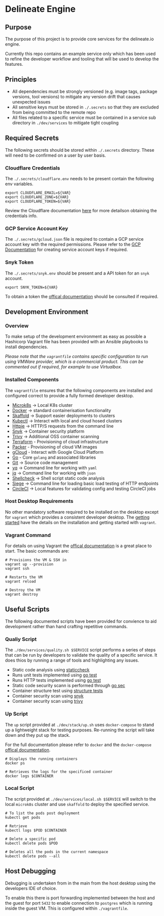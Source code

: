 # Delineate Engine

## Purpose

The purpose of this project is to provide core services for the delineate.io engine.  

Currently this repo  contains an example service only which has been used to refine the developer workflow and tooling that will be used to develop the features.

## Principles

* All dependencies must be strongly versioned (e.g. image tags, package versions, tool versions) to mitigate any version drift that causes unexpected issues
* All sensitive keys must be stored in `./.secrets` so that they are excluded from being committed to the remote repo
* All files related to a specific service must be contained in a service sub directory in `./dev/services` to mitigate tight coupling

## Required Secrets

The following secrets should be stored within `./.secrets` directory.  These will need to be confirmed on a user by user basis.  

### Cloudflare Credentials

The `./.secrets/cloudflare.env` needs to be present contain the following env variables.

```shell
export CLOUDFLARE_EMAIL=${VAR}
export CLOUDFLARE_ZONE=${VAR}
export CLOUDFLARE_TOKEN=${VAR}
```

Review the Cloudflare documentation [here](https://support.cloudflare.com/hc/en-us/articles/200167836-Managing-API-Tokens-and-Keys) for more detailson obtaining the credentials info.

### GCP Service Account Key

The `./.secrets/gcloud.json` file is required to contain a GCP service account key with the required permissions. Please refer to the [GCP Documentation](https://cloud.google.com/iam/docs/creating-managing-service-account-keys) for creating service account keys if required.

### Snyk Token

The `./.secrets/snyk.env` should be present and a API token for an `snyk` account.  

```shell
export SNYK_TOKEN=${VAR}
```

To obtain a token the [offical documentation](https://support.snyk.io/hc/en-us/articles/360004037557-Authentication-for-API) should be consulted if required.  

## Development Environment

### Overview

To make setup of the development environment as easy as possible a Hashicorp Vagrant file has been provided with an Ansible playbooks to install dependencies.  

*Please note that the `vagrantfile` contains specific configuration to run using VMWare provider, which is a commercial product.  This can be commented out if required, for example to use Virtualbox.*

### Installed Components

The `vagrantfile` ensures that the following components are installed and configured correct to provide a fully formed developer desktop.

* [Microk8s](https://microk8s.io/) -> Local K8s cluster
* [Docker](https://www.docker.com/) -> standard containerisation functionality
* [Skaffold](https://skaffold.dev/) -> Support easier deployments to clusters
* [Kubectl](https://kubernetes.io/docs/reference/kubectl/overview/) -> Interact with local and cloud hosed clusters
* [Httpie](https://httpie.org/) -> HTTP/S requests from the command line
* [Snyk](https://snyk.io/) -> Container security platform
* [Trivy](https://github.com/aquasecurity/trivy) -> Additional OSS container scanning
* [Terraform](https://www.terraform.io/) - Provisioning of cloud infrastructure
* [Packer](https://www.packer.io/) - Provisioning of cloud VM images
* [gCloud](https://cloud.google.com/sdk) - Interact with Google Cloud Platform
* [Go](https://golang.org/) - Core `golang` and associated libraries
* [Git](https://git-scm.com/) -> Source code management
* [yq](https://github.com/mikefarah/yq) -> Command line for working with `yaml`
* [jq](https://stedolan.github.io/jq/) -> Command line for working with `json`
* [Shellcheck](https://github.com/koalaman/shellcheck) -> Shell script static code analysis
* [Siege](https://github.com/JoeDog/siege) -> Command line for loading basic load testing of HTTP endpoints
* [CircleCI](https://circleci.com/docs/2.0/local-cli/) -> Local features for validating config and testing CircleCI jobs

### Host Desktop Requirements

No other mandatory software required to be installed on the desktop except for `vagrant` which provides a consistent developer desktop.  The [getting started](https://www.vagrantup.com/intro) have the details on the installation and getting started with `vagrant`.

### Vagrant Command

For details on using Vagrant the [offical documentation](https://www.vagrantup.com) is a great place to start.  The basic commands are:

```shell
# Provisions the VM & SSH in
vagrant up --provision
vagrant ssh

# Restarts the VM
vagrant reload

# Destroy the VM
vagrant destroy
```

## Useful Scripts

The following documented scripts have been provided for convience to aid development rather than hand crafting repetitive commands.

### Qualiy Script

The `./dev/services/quality.sh $SERVICE` script performs a series of steps that can be run by developers to validate the quality of a specific service.  It does thios by running a range of tools and highlighting any issues.

* Static code analysis using [staticcheck](https://staticcheck.io/)
* Runs unit tests implemented using [go test](https://golang.org/pkg/cmd/go/internal/test/)
* Runs HTTP tests implemented using [go test](https://golang.org/pkg/cmd/go/internal/test/)
* Static code security scann is performed through [go sec](https://github.com/securego/gosec)
* Container structure test using [structure tests](https://github.com/GoogleContainerTools/container-structure-test)
* Container security scan using [snyk](https://snyk.io/)
* Container security scan using [trivy](https://github.com/aquasecurity/trivy)

### Up Script

The `up` script provided at `./dev/stack/up.sh` uses `docker-compose` to stand up a lightweight stack for testing purposes.  Re-running the script will take down and they put up the stack.  

For the full documentation please refer to `docker` and the `docker-compose` [offical documentation](https://github.com/docker/compose).

```shell
# Displays the running containers
docker ps

# Retrieves the logs for the specificed container
docker logs $CONTAINER
```

### Local Script

The script provided at `./dev/services/local.sh $SERVICE` will switch to the local `microk8s` cluster and  use `skaffold` to deploy the specified service.

```shell
# To list the pods post deployment
kubectl get pods

# Retrieve  
kubectl logs $POD $CONTAINER

# Delete a specific pod
kubectl delete pods $POD

# Deletes all the pods in the current namespace
kubectl delete pods --all
```

## Host Debugging

Debugging is undertaken from in the main from the host desktop using the developers IDE of choice.  

To enable this there is port forwarding implemented between the host and the guest for port `5432` to enable connection to `postgres` which is running inside the guest VM.  This is configured within `./vagrantfile`.

